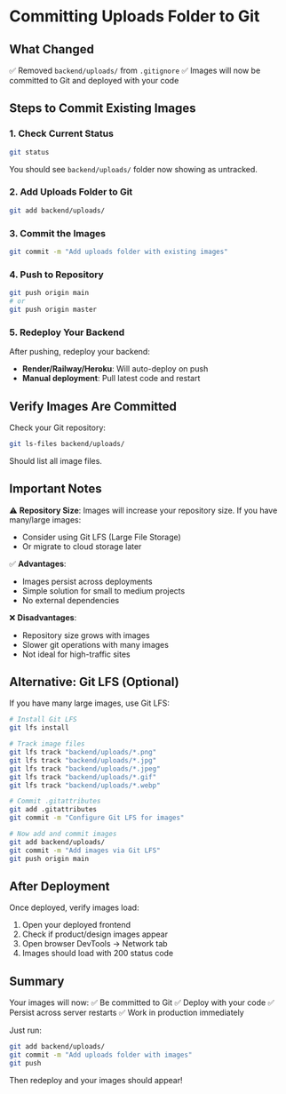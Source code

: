 # Committing Uploads Folder to Git

## What Changed

✅ Removed `backend/uploads/` from `.gitignore`
✅ Images will now be committed to Git and deployed with your code

## Steps to Commit Existing Images

### 1. Check Current Status
```bash
git status
```

You should see `backend/uploads/` folder now showing as untracked.

### 2. Add Uploads Folder to Git
```bash
git add backend/uploads/
```

### 3. Commit the Images
```bash
git commit -m "Add uploads folder with existing images"
```

### 4. Push to Repository
```bash
git push origin main
# or
git push origin master
```

### 5. Redeploy Your Backend

After pushing, redeploy your backend:
- **Render/Railway/Heroku**: Will auto-deploy on push
- **Manual deployment**: Pull latest code and restart

## Verify Images Are Committed

Check your Git repository:
```bash
git ls-files backend/uploads/
```

Should list all image files.

## Important Notes

⚠️ **Repository Size**: Images will increase your repository size. If you have many/large images:
- Consider using Git LFS (Large File Storage)
- Or migrate to cloud storage later

✅ **Advantages**:
- Images persist across deployments
- Simple solution for small to medium projects
- No external dependencies

❌ **Disadvantages**:
- Repository size grows with images
- Slower git operations with many images
- Not ideal for high-traffic sites

## Alternative: Git LFS (Optional)

If you have many large images, use Git LFS:

```bash
# Install Git LFS
git lfs install

# Track image files
git lfs track "backend/uploads/*.png"
git lfs track "backend/uploads/*.jpg"
git lfs track "backend/uploads/*.jpeg"
git lfs track "backend/uploads/*.gif"
git lfs track "backend/uploads/*.webp"

# Commit .gitattributes
git add .gitattributes
git commit -m "Configure Git LFS for images"

# Now add and commit images
git add backend/uploads/
git commit -m "Add images via Git LFS"
git push origin main
```

## After Deployment

Once deployed, verify images load:
1. Open your deployed frontend
2. Check if product/design images appear
3. Open browser DevTools → Network tab
4. Images should load with 200 status code

## Summary

Your images will now:
✅ Be committed to Git
✅ Deploy with your code
✅ Persist across server restarts
✅ Work in production immediately

Just run:
```bash
git add backend/uploads/
git commit -m "Add uploads folder with images"
git push
```

Then redeploy and your images should appear!
